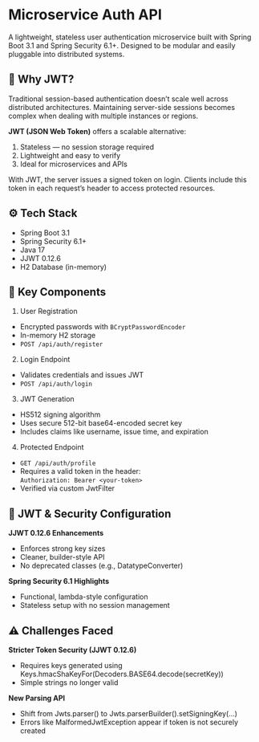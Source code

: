 # Microservice Auth API
A lightweight, stateless user authentication microservice built with Spring Boot 3.1 and Spring Security 6.1+. Designed to be modular and easily pluggable into distributed systems.
## 🔐 Why JWT?
Traditional session-based authentication doesn’t scale well across distributed architectures. Maintaining server-side sessions becomes complex when dealing with multiple instances or regions.

**JWT (JSON Web Token)** offers a scalable alternative:
1. Stateless — no session storage required
2. Lightweight and easy to verify
3. Ideal for microservices and APIs

With JWT, the server issues a signed token on login. Clients include this token in each request’s header to access protected resources.

## ⚙️ Tech Stack
- Spring Boot 3.1
- Spring Security 6.1+
- Java 17
- JJWT 0.12.6
- H2 Database (in-memory)

## 🧩 Key Components
1. User Registration
- Encrypted passwords with `BCryptPasswordEncoder`
- In-memory H2 storage
- `POST /api/auth/register`

2. Login Endpoint
- Validates credentials and issues JWT
- `POST /api/auth/login`

3. JWT Generation
- HS512 signing algorithm
- Uses secure 512-bit base64-encoded secret key
- Includes claims like username, issue time, and expiration

4. Protected Endpoint
- `GET /api/auth/profile`
- Requires a valid token in the header:<br/>`Authorization: Bearer <your-token>`
- Verified via custom JwtFilter

## 🔧 JWT & Security Configuration
**JJWT 0.12.6 Enhancements**
- Enforces strong key sizes
- Cleaner, builder-style API
- No deprecated classes (e.g., DatatypeConverter)

**Spring Security 6.1 Highlights**
- Functional, lambda-style configuration
- Stateless setup with no session management

## ⚠️ Challenges Faced
**Stricter Token Security (JJWT 0.12.6)**
- Requires keys generated using Keys.hmacShaKeyFor(Decoders.BASE64.decode(secretKey))
- Simple strings no longer valid

**New Parsing API**
- Shift from Jwts.parser() to Jwts.parserBuilder().setSigningKey(...)
- Errors like MalformedJwtException appear if token is not securely created
